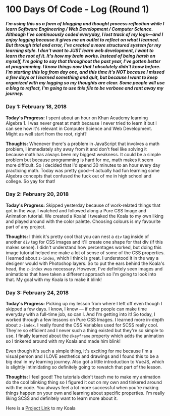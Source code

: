 # 100 Days Of Code - Log (Round 1)

##### I'm using this as a form of blogging and thought process reflection while I learn Software Engineering / Web Development / Computer Science. Although I've continuously coded everyday, I lost track of my logs—and I enjoy logging because it gives me an outlet to reflect on what I learned. But through trial and error, I've created a more structured system for my learning style. I don't want to JUST learn web development, I want to learn the root of it. It's how my brain works. Instead of being harsh on myself, I'm going to say that throughout the past year, I've gotten better at programming. I know things now that I absolutely didn't know before. I'm starting this log from day one, and this time it's NOT because I missed a few days or I learned something and quit, but because I want to keep organized with my logging so my thoughts are clear. Some people will use a blog to reflect, I'm going to use this file to be verbose and rant away my journey.

### Day 1: February 18, 2018

**Today's Progress:** I spent about an hour on Khan Academy learning Algebra 1. I was never great at math because I never tried to learn it but I can see how it's relevant in Computer Science and Web Development. Might as well start from the root, right?

**Thoughts:** Whenever there's a problem in JavaScript that involves a math problem, I immediately shy away from it and don't feel like solving it because math has always been my biggest weakness. It could be a simple problem but because programming is hard for me, math makes it seem more difficult. So I decided that I'd spend 30 minutes to an hour every day practicing math. Today was pretty good—I actually had fun learning some Algebra concepts that confused the fuck out of me in high school and college. So yay for that!

### Day 2: February 20, 2018

**Today's Progress:** Skipped yesterday because of work-related things that got in the way. I watched and followed along a Pure CSS Image and Animation tutorial. We created a Koala! I tweaked the Koala to my own liking and played around with the color palette. Choosing colours is my favourite part of any project.

**Thoughts:** I think it's pretty cool that you can nest a ```div``` tag inside of another ```div``` tag for CSS images and it'll create one shape for that div (if this makes sense). I didn't understand how percentages worked, but doing this image tutorial helped me make a lot of sense of some of the CSS properties. I learned about ```z-index```, which I think is great. I understood it in the way a desigenr would with Photoshop layers. So to put the ears behind the Koala's head, the ```z-index``` was necessary. However, I've definitely seen images and animations that have taken a different approach so I'm going to look into that. My goal with my Koala is to make it blink!

### Day 3: February 24, 2018

**Today's Progress:** Picking up my lesson from where I left off even though I skipped a few days. I know, I know — if other people can make time everyday with a full-time job, so can I. And I'm getting into it! So today, I worked through a few lessons on Pure CSS Images. I learned more in-depth about ```z-index```. I really found the CSS Variables used for SCSS really cool. They're so efficient and I never such a thing existed but they're so simple to use. I finally learned about the ```@keyframe``` property which adds the animation so I tinkered around with my Koala and made him blink!

Even though it's such a simple thing, it's exciting for me because I'm a visual person and I LOVE aesthetics and drawings and I found this to be a big deal in my learning journey. Also got a little introduction to VueJS, which is slightly intimidating so definitely going to rewatch that part of the lesson.

**Thoughts:** I feel good! The tutorials didn't teach me to make my animation do the cool blinking thing so I figured it out on my own and tinkered around with the code. You always feel a lot more successful when you're making things happen on your own and learning about specific properties. I'm really liking SCSS and definitely want to learn more about it.

Here is a [Project Link](https://codepen.io/zahra-io/pen/jZxMwP) to my Koala
